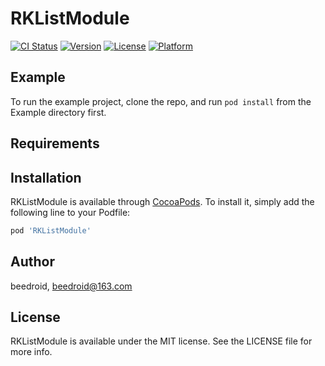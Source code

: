 # RKListModule

[![CI Status](https://img.shields.io/travis/beedroid/RKListModule.svg?style=flat)](https://travis-ci.org/beedroid/RKListModule)
[![Version](https://img.shields.io/cocoapods/v/RKListModule.svg?style=flat)](https://cocoapods.org/pods/RKListModule)
[![License](https://img.shields.io/cocoapods/l/RKListModule.svg?style=flat)](https://cocoapods.org/pods/RKListModule)
[![Platform](https://img.shields.io/cocoapods/p/RKListModule.svg?style=flat)](https://cocoapods.org/pods/RKListModule)

## Example

To run the example project, clone the repo, and run `pod install` from the Example directory first.

## Requirements

## Installation

RKListModule is available through [CocoaPods](https://cocoapods.org). To install
it, simply add the following line to your Podfile:

```ruby
pod 'RKListModule'
```

## Author

beedroid, beedroid@163.com

## License

RKListModule is available under the MIT license. See the LICENSE file for more info.
